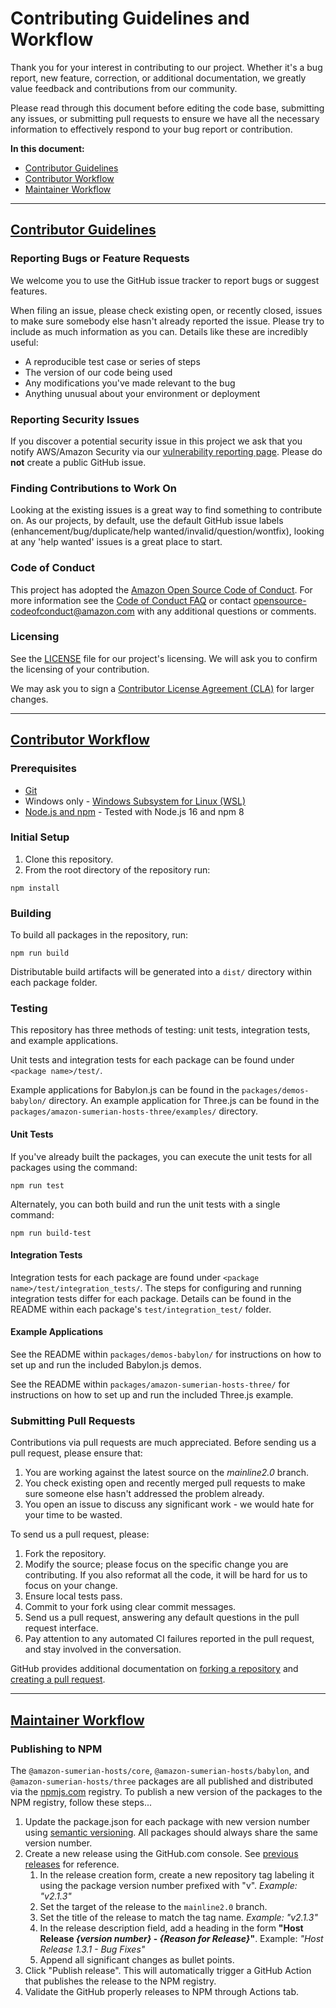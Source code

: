 # Contributing Guidelines and Workflow

Thank you for your interest in contributing to our project. Whether it's a bug report, new feature, correction, or additional documentation, we greatly value feedback and contributions from our community.

Please read through this document before editing the code base, submitting any issues, or submitting pull requests to ensure we have all the necessary information to effectively respond to your bug report or contribution.

**In this document:**

- [Contributor Guidelines](#contributor-guidelines)
- [Contributor Workflow](#contributor-workflow)
- [Maintainer Workflow](#maintainer-workflow)

---

## [Contributor Guidelines](#contributor-guidelines)

### Reporting Bugs or Feature Requests

We welcome you to use the GitHub issue tracker to report bugs or suggest features.

When filing an issue, please check existing open, or recently closed, issues to make sure somebody else hasn't already reported the issue. Please try to include as much information as you can. Details like these are incredibly useful:

* A reproducible test case or series of steps
* The version of our code being used
* Any modifications you've made relevant to the bug
* Anything unusual about your environment or deployment

### Reporting Security Issues

If you discover a potential security issue in this project we ask that you notify AWS/Amazon Security via our [vulnerability reporting page](http://aws.amazon.com/security/vulnerability-reporting/). Please do **not** create a public GitHub issue.


### Finding Contributions to Work On

Looking at the existing issues is a great way to find something to contribute on. As our projects, by default, use the default GitHub issue labels (enhancement/bug/duplicate/help wanted/invalid/question/wontfix), looking at any 'help wanted' issues is a great place to start.


### Code of Conduct

This project has adopted the [Amazon Open Source Code of Conduct](https://aws.github.io/code-of-conduct). For more information see the [Code of Conduct FAQ](https://aws.github.io/code-of-conduct-faq) or contact opensource-codeofconduct@amazon.com with any additional questions or comments.


### Licensing

See the [LICENSE](LICENSE) file for our project's licensing. We will ask you to confirm the licensing of your contribution.

We may ask you to sign a [Contributor License Agreement (CLA)](http://en.wikipedia.org/wiki/Contributor_License_Agreement) for larger changes.

---

## [Contributor Workflow](#contributor-workflow)

### Prerequisites

- [Git](https://git-scm.com/book/en/v2/Getting-Started-Installing-Git)
- Windows only - [Windows Subsystem for Linux (WSL)](https://docs.microsoft.com/en-us/windows/wsl/install-win10)
- [Node.js and npm](https://docs.npmjs.com/downloading-and-installing-node-js-and-npm) - Tested with Node.js 16 and npm 8

### Initial Setup

1. Clone this repository.
2. From the root directory of the repository run:
```
npm install
```

### Building

To build all packages in the repository, run:
```
npm run build
```
Distributable build artifacts will be generated into a `dist/` directory within each package folder.

### Testing

This repository has three methods of testing: unit tests, integration tests, and example applications. 

Unit tests and integration tests for each package can be found under `<package name>/test/`. 

Example applications for Babylon.js can be found in the `packages/demos-babylon/` directory. An example application for Three.js can be found in the `packages/amazon-sumerian-hosts-three/examples/` directory.

#### Unit Tests

If you've already built the packages, you can execute the unit tests for all packages using the command:
```
npm run test
```

Alternately, you can both build and run the unit tests with a single command:
```
npm run build-test
```

#### Integration Tests

Integration tests for each package are found under `<package name>/test/integration_tests/`. The steps for configuring and running integration tests differ for each package. Details can be found in the README within each package's `test/integration_test/` folder.
#### Example Applications

See the README within `packages/demos-babylon/` for instructions on how to set up and run the included Babylon.js demos.

See the README within `packages/amazon-sumerian-hosts-three/` for instructions on how to set up and run the included Three.js example.

### Submitting Pull Requests

Contributions via pull requests are much appreciated. Before sending us a pull request, please ensure that:

1. You are working against the latest source on the *mainline2.0* branch.
2. You check existing open and recently merged pull requests to make sure someone else hasn't addressed the problem already.
3. You open an issue to discuss any significant work - we would hate for your time to be wasted.

To send us a pull request, please:

1. Fork the repository.
2. Modify the source; please focus on the specific change you are contributing. If you also reformat all the code, it will be hard for us to focus on your change.
3. Ensure local tests pass.
4. Commit to your fork using clear commit messages.
5. Send us a pull request, answering any default questions in the pull request interface.
6. Pay attention to any automated CI failures reported in the pull request, and stay involved in the conversation.

GitHub provides additional documentation on [forking a repository](https://help.github.com/articles/fork-a-repo/) and [creating a pull request](https://help.github.com/articles/creating-a-pull-request/).

---

## [Maintainer Workflow](#maintainer-workflow)

### Publishing to NPM

The `@amazon-sumerian-hosts/core`, `@amazon-sumerian-hosts/babylon`, and `@amazon-sumerian-hosts/three` packages are all published and distributed via the [npmjs.com](https://www.npmjs.com/) registry. To publish a new version of the packages to the NPM registry, follow these steps...

1. Update the package.json for each package with new version number using [semantic versioning](https://semver.org/). All packages should always share the same version number.
2. Create a new release using the GitHub.com console. See [previous releases](https://github.com/aws-samples/amazon-sumerian-hosts/releases) for reference.
	1. In the release creation form, create a new repository tag labeling it using the package version number prefixed with "v". *Example: "v2.1.3"*
	2. Set the target of the release to the `mainline2.0` branch.
	3. Set the title of the release to match the tag name. *Example: "v2.1.3"*
	4. In the release description field, add a heading in the form **"Host Release *{version number}* - *{Reason for Release}*"**. Example: *"Host Release 1.3.1 - Bug Fixes"*
	5. Append all significant changes as bullet points.
1. Click "Publish release". This will automatically trigger a GitHub Action that publishes the release to the NPM registry.
2. Validate the GitHub properly releases to NPM through Actions tab.